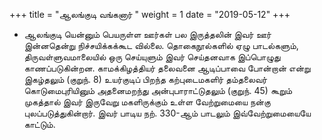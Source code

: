 ﻿+++
title = "ஆலங்குடி வங்கனார்  "
weight = 1
date = "2019-05-12"
+++


- ஆலங்குடி யென்னும் பெயருள்ள ஊர்கள் பல இருத்தலின் இவர் ஊர் இன்னதென்று நிச்சயிக்கக்கூட வில்லை. தொகைநூல்களில் ஏழு பாடல்களும், திருவள்ளுவமாலையில் ஒரு செய்யுளும் இவர் செய்தனவாக இப்பொழுது காணப்படுகின்றன. காமக்கிழத்தியர் தலைவனை ஆடிப்பாவை போன்றான் என்று இகழ்தலும் (குறுந். 8)  உயர்குடிப் பிறந்த கற்புடைமகளிர் தம்தலைவர் கொடுமைபுரியினும் அதனைமறந்து அன்புபாராட்டுதலும் (குறுந். 45)  கூறும் முகத்தால் இவர் இருவேறு மகளிருக்கும் உள்ள வேற்றுமையை நன்கு புலப்படுத்துகின்றார். இவர் பாடிய  நற். 330-ஆம் பாடலும் இவ்வேற்றுமையையே காட்டும். 
  

